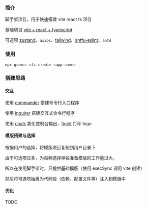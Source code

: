 ### 简介

脚手架项目，用于快速搭建 vite react ts 项目

基础项目 [vite + react + typescript](https://www.vitejs.net/guide/#scaffolding-your-first-vite-project)

可选项 [zustand](https://zustand-demo.pmnd.rs/)、`axios`、[tailwind](https://tailwindcss.com/)、[antfu-eslint](https://github.com/antfu/eslint-config)、`antd`

### 使用

```bash
npx gsemir-cli create <app-name>
```

### 搭建思路

#### 交互

使用 [commander](https://github.com/tj/commander.js) 搭建命令行入口程序

使用 [inquirer](https://github.com/SBoudrias/Inquirer.js) 搭建交互式命令行程序

使用 [chalk](https://github.com/chalk/chalk) 美化控制台输出，[figlet](https://github.com/patorjk/figlet.js#readme) 打印 logo

#### 模版搭建与选择

根据用户的选择，将模版项目复制到用户目录下

由于可选项过多，为每种选择单独准备模版的工作量过大，

所以在使用脚手架时，只提供基础模版（使用 execSync 调用 vite 创建）

然后将可选项抽离为代码段（依赖、配置文件等）注入到模版中

#### 优化

TODO
